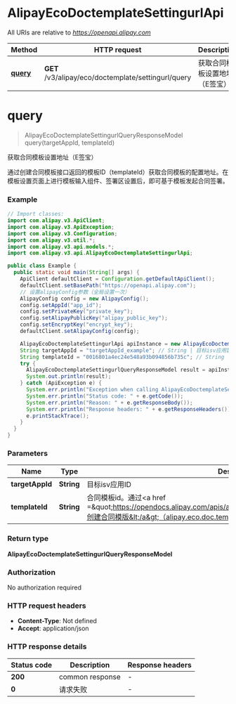 # AlipayEcoDoctemplateSettingurlApi

All URIs are relative to *https://openapi.alipay.com*

| Method | HTTP request | Description |
|------------- | ------------- | -------------|
| [**query**](AlipayEcoDoctemplateSettingurlApi.md#query) | **GET** /v3/alipay/eco/doctemplate/settingurl/query | 获取合同模板设置地址（E签宝） |


<a name="query"></a>
# **query**
> AlipayEcoDoctemplateSettingurlQueryResponseModel query(targetAppId, templateId)

获取合同模板设置地址（E签宝）

通过创建合同模板接口返回的模板ID（templateId）获取合同模板的配置地址。在模板设置页面上进行模板输入组件、签署区设置后，即可基于模板发起合同签署。

### Example
```java
// Import classes:
import com.alipay.v3.ApiClient;
import com.alipay.v3.ApiException;
import com.alipay.v3.Configuration;
import com.alipay.v3.util.*;
import com.alipay.v3.api.models.*;
import com.alipay.v3.api.AlipayEcoDoctemplateSettingurlApi;

public class Example {
  public static void main(String[] args) {
    ApiClient defaultClient = Configuration.getDefaultApiClient();
    defaultClient.setBasePath("https://openapi.alipay.com");
    // 设置alipayConfig参数（全局设置一次）
    AlipayConfig config = new AlipayConfig();
    config.setAppId("app_id");
    config.setPrivateKey("private_key");
    config.setAlipayPublicKey("alipay_public_key");
    config.setEncryptKey("encrypt_key");
    defaultClient.setAlipayConfig(config);

    AlipayEcoDoctemplateSettingurlApi apiInstance = new AlipayEcoDoctemplateSettingurlApi(defaultClient);
    String targetAppId = "targetAppId_example"; // String | 目标isv应用ID
    String templateId = "0016801a4ec24e548a93b094856b735c"; // String | 合同模板id。通过<a href =\"https://opendocs.alipay.com/apis/api_50/alipay.eco.doc.template.create\">创建合同模版</a>（alipay.eco.doc.template.create）接口获取。
    try {
      AlipayEcoDoctemplateSettingurlQueryResponseModel result = apiInstance.query(targetAppId, templateId);
      System.out.println(result);
    } catch (ApiException e) {
      System.err.println("Exception when calling AlipayEcoDoctemplateSettingurlApi#query");
      System.err.println("Status code: " + e.getCode());
      System.err.println("Reason: " + e.getResponseBody());
      System.err.println("Response headers: " + e.getResponseHeaders());
      e.printStackTrace();
    }
  }
}
```

### Parameters

| Name | Type | Description  | Notes |
|------------- | ------------- | ------------- | -------------|
| **targetAppId** | **String**| 目标isv应用ID | [optional] |
| **templateId** | **String**| 合同模板id。通过&lt;a href &#x3D;\&quot;https://opendocs.alipay.com/apis/api_50/alipay.eco.doc.template.create\&quot;&gt;创建合同模版&lt;/a&gt;（alipay.eco.doc.template.create）接口获取。 | [optional] |

### Return type

**AlipayEcoDoctemplateSettingurlQueryResponseModel**

### Authorization

No authorization required

### HTTP request headers

 - **Content-Type**: Not defined
 - **Accept**: application/json

### HTTP response details
| Status code | Description | Response headers |
|-------------|-------------|------------------|
| **200** | common response |  -  |
| **0** | 请求失败 |  -  |

